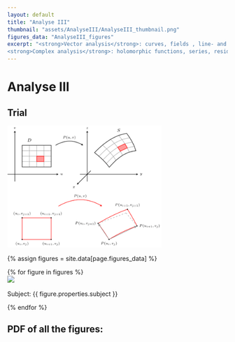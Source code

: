 ```yaml
---
layout: default
title: "Analyse III"
thumbnail: "assets/AnalyseIII/AnalyseIII_thumbnail.png"
figures_data: "AnalyseIII_figures"
excerpt: "<strong>Vector analysis</strong>: curves, fields , line- and surface integrals... <br>
<strong>Complex analysis</strong>: holomorphic functions, series, residue theorem..."  
---
```

<h1>Analyse III</h1>

<h2>Trial</h2>
 <img src="assets/AnalyseIII/4.1.1.png" style="max-width: 70%; height: auto;" />

{% assign figures = site.data[page.figures_data] %}
<div class="figures-gallery">
  {% for figure in figures %}
    <div class="figure-item">
      <img src="{{ figure.image }}" />
      <p>Subject: {{ figure.properties.subject }}</p>
    </div>
  {% endfor %}
</div>

<h2>PDF of all the figures:</h2>

<html>
  <head>
    <meta charset="utf-8" />
        <meta name="viewport" content="width=device-width">
  </head>
  <body>
    <object data="{{ site.baseurl }}/assets/AnalyseIII/AnalyseIII.pdf" type="application/pdf" style="min-height:100vh;width:100%"></object>
  </body>
</html>


